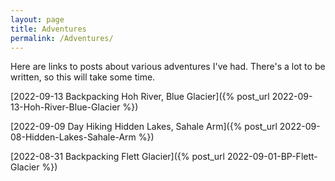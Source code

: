 ```yaml
---
layout: page
title: Adventures
permalink: /Adventures/
---
```


Here are links to posts about various adventures I've had. There's a lot to be written, so this will take some time. 

[2022-09-13 Backpacking Hoh River, Blue Glacier]({% post_url 2022-09-13-Hoh-River-Blue-Glacier %})

[2022-09-09 Day Hiking Hidden Lakes, Sahale Arm]({% post_url 2022-09-08-Hidden-Lakes-Sahale-Arm %})

[2022-08-31 Backpacking Flett Glacier]({% post_url 2022-09-01-BP-Flett-Glacier %})